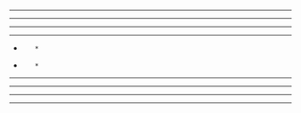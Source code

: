 **********
****  ****
***    ***
**      **
*        *
*        *
**      **
***    ***
****  ****
**********
